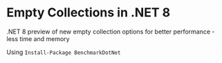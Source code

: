 # Empty Collections in .NET 8

.NET 8 preview of new empty collection options for better performance - less time and memory

Using `Install-Package BenchmarkDotNet`


